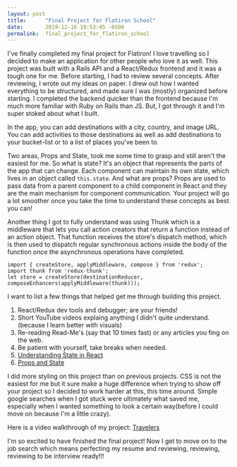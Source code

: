 ```yaml
---
layout: post
title:      "Final Project for Flatiron School"
date:       2019-12-16 19:53:45 -0500
permalink:  final_project_for_flatiron_school
---
```



I've finally completed my final project for Flatiron! I love travelling so I decided to make an application for other people who love it as well. This project was built with a Rails API and a React/Redux frontend and it was a tough one for me. Before starting, I had to review several concepts. After reviewing, I wrote out my ideas on paper. I drew out how I wanted everything to be structured, and made sure I was (mostly) organized before starting. I completed the backend quicker than the frontend because I'm much more familiar with Ruby on Rails than JS. But, I got through it and I'm super stoked about what I built.

In the app, you can add destinations with a city, country, and image URL. You can add activities to those destinations as well as add destinations to your bucket-list or to a list of places you've been to.

Two areas, Props and State, took me some time to grasp and still aren't the easiest for me. 
So what is state? It's an object that represents the parts of the app that can change. Each component can maintain its own state, which lives in an object called `this.state`.
And what are props? Props are used to pass data from a parent component to a child component in React and they are the main mechanism for component communication. 
Your project will go a lot smoother once you take the time to understand these concepts as best you can!

Another thing I got to fully understand was using Thunk which is a middleware that lets you call action creators that return a function instead of an action object. That function receives the store's dispatch method, which is then used to dispatch regular synchronous actions inside the body of the function once the asynchronous operations have completed. 
```
import { createStore, applyMiddleware, compose } from 'redux';
import thunk from 'redux-thunk';
let store = createStore(destinationReducer, composeEnhancers(applyMiddleware(thunk)));
```

I want to list a few things that helped get me through building this project.
1. React/Redux dev tools and debugger; are your friends!
2. Short YouTube videos explaing anything I didn't quite understand. (because I learn better with visuals)
3. Re-reading Read-Me's (say that 10 times fast) or any articles you fing on the web.
4. Be patient with yourself, take breaks when needed.
5. [Understanding State in React](https://medium.com/the-andela-way/understanding-the-fundamentals-of-state-in-react-79c711be677f)
6. [Props and State](https://medium.com/@decode2018/props-vs-state-react-64fcf6c55886)

I did more styling on this project than on previous projects. CSS is not the easiest for me but it sure make a huge difference when trying to show off your project so I decided to work harder at this, this time around. Simple google searches when I got stuck were ultimately what saved me, especially when I wanted something to look a certain way(before I could move on because I'm a little crazy).

Here is a video walkthrough of my project: [Travelers](https://www.youtube.com/watch?v=Riye1tGhxa4&t=41s)

I'm so excited to have finished the final project! Now I get to move on to the job search which means perfecting my resume and reviewing, reviewing, reviewing to be interview ready!!! 






